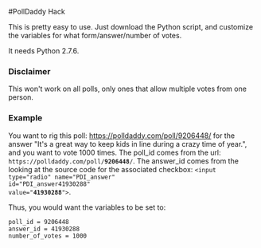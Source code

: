 #PollDaddy Hack

This is pretty easy to use.  Just download the Python script, and customize the variables for what form/answer/number of votes.  

It needs Python 2.7.6.

### Disclaimer
This won't work on all polls, only ones that allow multiple votes from one person.

### Example
You want to rig this poll: https://polldaddy.com/poll/9206448/ for the answer "It's a great way to keep kids in line during a crazy time of year.", and you want to vote 1000 times.  The poll_id comes from the url: <code>https://polldaddy\.com/poll/**9206448**/</code>.  The answer_id comes from the looking at the source code for the associated checkbox: <code>\<input type="radio" name="PDI_answer" id="PDI_answer41930288" value="**41930288**"></code>.


Thus, you would want the variables to be set to:
```
poll_id = 9206448
answer_id = 41930288
number_of_votes = 1000
```
